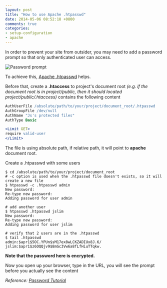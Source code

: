 ```yaml
---
layout: post
title: "How to use Apache .htpasswd"
date: 2014-05-06 08:52:18 +0800
comments: true
categories: 
- setup-configuration
- apache
---
```


In order to prevent your site from outsider, you may need to add a password prompt so that only authenticated user can access.

![Password prompt](http://jslim89.github.com/images/posts/2014-05-06-how-to-use-apache-htpasswd/password-prompt.png)

To achieve this, [Apache .htpasswd](http://httpd.apache.org/docs/2.0/en/programs/htpasswd.html) helps.

Before that, create a **.htaccess** to project's document root _(e.g. if the document root is in project/public, then it should located project/public/.htaccess)_ contains the following content

```apache .htaccess
AuthUserFile /absolute/path/to/your/project/document_root/.htpasswd
AuthGroupFile /dev/null
AuthName "Js's protected files"
AuthType Basic

<Limit GET>
require valid-user
</Limit>
```

The file is using absolute path, if relative path, it will point to **apache** document root.

Create a .htpasswd with some users

```
$ cd /absolute/path/to/your/project/document_root
# -c option is used when the .htpasswd file doesn't exists, so it will create a new file
$ htpasswd -c .htpasswd admin
New password:
Re-type new password:
Adding password for user admin

# add another user
$ htpasswd .htpasswd jslim
New password:
Re-type new password:
Adding password for user jslim

# verify that 2 users are in the .htpasswd
$ tail .htpasswd
admin:$apr1$5OC.YPUn$sM17ex8wLCKZADIUx8J.6/
jslim:$apr1$z6OQQjv9$8mGc3Vw6a8fLfHiuTTqkw.
```

**Note that the password here is encrypted.**

Now you open up your browser, type in the URL, you will see the prompt before you actually see the content

_Reference:_ _[Password Tutorial](http://www.colostate.edu/~ric/htpass.html)_
